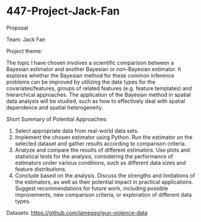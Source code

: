 # 447-Project-Jack-Fan

Proposal

Team: Jack Fan

Project theme: 

The topic I have chosen involves a scientific comparison between a Bayesian estimator and another Bayesian or non-Bayesian estimator. It explores whether the Bayesian method for these common inference problems can be improved by utilizing the data types for the covariates/features, groups of related features (e.g. feature templates) and hierarchical approaches. The application of the Bayesian method in spatial data analysis will be studied, such as how to effectively deal with spatial dependence and spatial heterogeneity.


Short Summary of Potential Approaches:

1. Select appropriate data from real-world data sets.
2. Implement the chosen estimator using Python. Run the estimator on the selected dataset and gather results according to comparison criteria.
3. Analyze and compare the results of different estimators. Use plots and statistical tests for the analysis, considering the performance of estimators under various conditions, such as different data sizes and feature distributions.
4. Conclude based on the analysis. Discuss the strengths and limitations of the estimators, as well as their potential impact in practical applications. Suggest recommendations for future work, including possible improvements, new comparison criteria, or exploration of different data types.


Datasets:
https://github.com/jamesqo/gun-violence-data
